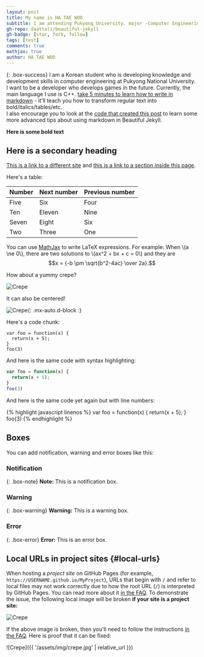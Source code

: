 ```yaml
---
layout: post
title: My name is HA TAE WOO
subtitle: I am attending Pukyong University. major -Computer Engineering
gh-repo: daattali/beautiful-jekyll
gh-badge: [star, fork, follow]
tags: [test]
comments: true
mathjax: true
author: HA TAE WOO
---
```


{: .box-success}
I am a Korean student who is developing knowledge and development skills in computer engineering at Pukyong National University.
I want to be a developer who develops games in the future. Currently, the main language I use is C++. [take 5 minutes to learn how to write in markdown](https://markdowntutorial.com/) - it'll teach you how to transform regular text into bold/italics/tables/etc.<br/>I also encourage you to look at the [code that created this post](https://raw.githubusercontent.com/daattali/beautiful-jekyll/master/_posts/2020-02-28-sample-markdown.md) to learn some more advanced tips about using markdown in Beautiful Jekyll.

**Here is some bold text**

## Here is a secondary heading

[This is a link to a different site](https://deanattali.com/) and [this is a link to a section inside this page](#local-urls).

Here's a table:

| Number | Next number | Previous number |
| :------ |:--- | :--- |
| Five | Six | Four |
| Ten | Eleven | Nine |
| Seven | Eight | Six |
| Two | Three | One |

You can use [MathJax](https://www.mathjax.org/) to write LaTeX expressions. For example:
When \\(a \ne 0\\), there are two solutions to \\(ax^2 + bx + c = 0\\) and they are $$x = {-b \pm \sqrt{b^2-4ac} \over 2a}.$$

How about a yummy crepe?

![Crepe](https://beautifuljekyll.com/assets/img/crepe.jpg)

It can also be centered!

![Crepe](https://beautifuljekyll.com/assets/img/crepe.jpg){: .mx-auto.d-block :}

Here's a code chunk:

~~~
var foo = function(x) {
  return(x + 5);
}
foo(3)
~~~

And here is the same code with syntax highlighting:

```javascript
var foo = function(x) {
  return(x + 5);
}
foo(3)
```

And here is the same code yet again but with line numbers:

{% highlight javascript linenos %}
var foo = function(x) {
  return(x + 5);
}
foo(3)
{% endhighlight %}

## Boxes
You can add notification, warning and error boxes like this:

### Notification

{: .box-note}
**Note:** This is a notification box.

### Warning

{: .box-warning}
**Warning:** This is a warning box.

### Error

{: .box-error}
**Error:** This is an error box.

## Local URLs in project sites {#local-urls}

When hosting a *project site* on GitHub Pages (for example, `https://USERNAME.github.io/MyProject`), URLs that begin with `/` and refer to local files may not work correctly due to how the root URL (`/`) is interpreted by GitHub Pages. You can read more about it [in the FAQ](https://beautifuljekyll.com/faq/#links-in-project-page). To demonstrate the issue, the following local image will be broken **if your site is a project site:**

![Crepe](/assets/img/crepe.jpg)

If the above image is broken, then you'll need to follow the instructions [in the FAQ](https://beautifuljekyll.com/faq/#links-in-project-page). Here is proof that it can be fixed:

![Crepe]({{ '/assets/img/crepe.jpg' | relative_url }})
